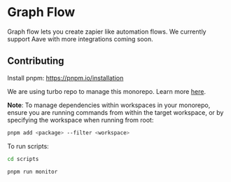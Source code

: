 # Graph Flow

Graph flow lets you create zapier like automation flows. We currently support Aave with more integrations coming soon.

## Contributing

Install pnpm: https://pnpm.io/installation

We are using turbo repo to manage this monorepo. Learn more [here](https://turborepo.org/docs).

**Note**: To manage dependencies within workspaces in your monorepo, ensure you are running commands from within the target workspace, or by specifying the workspace when running from root:

```bash
pnpm add <package> --filter <workspace>
```

To run scripts:

```bash
cd scripts
```

```bash
pnpm run monitor
```
